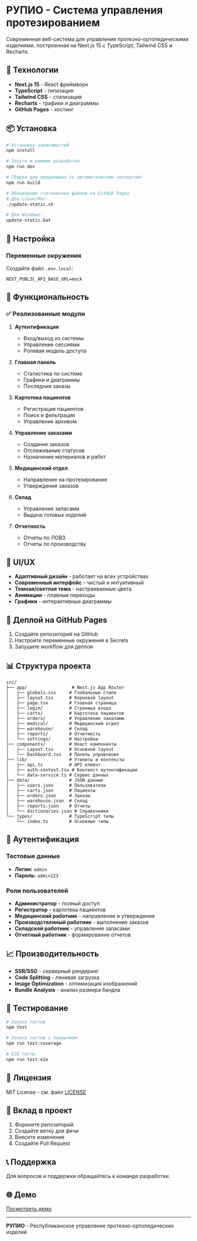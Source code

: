 # РУПИО - Система управления протезированием

Современная веб-система для управления протезно-ортопедическими изделиями, построенная на Next.js 15 с TypeScript, Tailwind CSS и Recharts.

## 🚀 Технологии

- **Next.js 15** - React фреймворк
- **TypeScript** - типизация
- **Tailwind CSS** - стилизация
- **Recharts** - графики и диаграммы
- **GitHub Pages** - хостинг

## 📦 Установка

```bash
# Установка зависимостей
npm install

# Запуск в режиме разработки
npm run dev

# Сборка для продакшена (с автоматическим экспортом)
npm run build

# Обновление статических файлов на GitHub Pages
# Для Linux/Mac:
./update-static.sh

# Для Windows:
update-static.bat
```

## 🔧 Настройка

### Переменные окружения

Создайте файл `.env.local`:

```env
NEXT_PUBLIC_API_BASE_URL=mock
```

## 📱 Функциональность

### ✅ Реализованные модули

1. **Аутентификация**
   - Вход/выход из системы
   - Управление сессиями
   - Ролевая модель доступа

2. **Главная панель**
   - Статистика по системе
   - Графики и диаграммы
   - Последние заказы

3. **Картотека пациентов**
   - Регистрация пациентов
   - Поиск и фильтрация
   - Управление архивом

4. **Управление заказами**
   - Создание заказов
   - Отслеживание статусов
   - Назначение материалов и работ

5. **Медицинский отдел**
   - Направление на протезирование
   - Утверждение заказов

6. **Склад**
   - Управление запасами
   - Выдача готовых изделий

7. **Отчетность**
   - Отчеты по ЛОВЗ
   - Отчеты по производству

## 🎨 UI/UX

- **Адаптивный дизайн** - работает на всех устройствах
- **Современный интерфейс** - чистый и интуитивный
- **Темная/светлая тема** - настраиваемые цвета
- **Анимации** - плавные переходы
- **Графики** - интерактивные диаграммы

## 🚀 Деплой на GitHub Pages

1. Создайте репозиторий на GitHub
2. Настройте переменные окружения в Secrets
3. Запушите workflow для деплоя

## 📊 Структура проекта

```
src/
├── app/                 # Next.js App Router
│   ├── globals.css     # Глобальные стили
│   ├── layout.tsx      # Корневой layout
│   ├── page.tsx        # Главная страница
│   ├── login/          # Страница входа
│   ├── carts/          # Картотека пациентов
│   ├── orders/         # Управление заказами
│   ├── medical/        # Медицинский отдел
│   ├── warehouse/      # Склад
│   ├── reports/        # Отчетность
│   └── settings/       # Настройки
├── components/         # React компоненты
│   ├── Layout.tsx      # Основной layout
│   └── Dashboard.tsx   # Панель управления
├── lib/                # Утилиты и контексты
│   ├── api.ts          # API клиент
│   ├── auth-context.tsx # Контекст аутентификации
│   └── data-service.ts # Сервис данных
├── data/               # JSON данные
│   ├── users.json      # Пользователи
│   ├── carts.json      # Пациенты
│   ├── orders.json     # Заказы
│   ├── warehouse.json  # Склад
│   ├── reports.json    # Отчеты
│   └── dictionaries.json # Справочники
└── types/              # TypeScript типы
    └── index.ts        # Основные типы
```

## 🔐 Аутентификация

### Тестовые данные

- **Логин:** `admin`
- **Пароль:** `admin123`

### Роли пользователей

- **Администратор** - полный доступ
- **Регистратор** - картотека пациентов
- **Медицинский работник** - направление и утверждение
- **Производственный работник** - выполнение заказов
- **Складской работник** - управление запасами
- **Отчетный работник** - формирование отчетов

## 📈 Производительность

- **SSR/SSG** - серверный рендеринг
- **Code Splitting** - ленивая загрузка
- **Image Optimization** - оптимизация изображений
- **Bundle Analysis** - анализ размера бандла

## 🧪 Тестирование

```bash
# Запуск тестов
npm test

# Запуск тестов с покрытием
npm run test:coverage

# E2E тесты
npm run test:e2e
```

## 📝 Лицензия

MIT License - см. файл [LICENSE](LICENSE)

## 🤝 Вклад в проект

1. Форкните репозиторий
2. Создайте ветку для фичи
3. Внесите изменения
4. Создайте Pull Request

## 📞 Поддержка

Для вопросов и поддержки обращайтесь к команде разработки.

## 🌐 Демо

[Посмотреть демо](https://avtanos.github.io/rupoi-frontend)

---

**РУПИО** - Республиканское управление протезно-ортопедических изделий